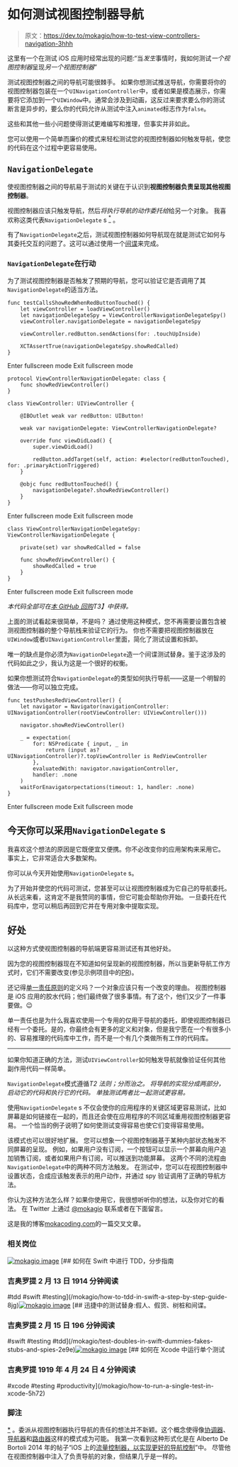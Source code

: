 # 如何测试视图控制器导航

> 原文：<https://dev.to/mokagio/how-to-test-view-controllers-navigation-3hhh>

这里有一个在测试 iOS 应用时经常出现的问题:“当*发生*事情时，我如何测试*一个视图控制器*呈现*另一个视图控制器*”

测试视图控制器之间的导航可能很棘手。
如果你想测试推送导航，你需要将你的视图控制器包装在一个`UINavigationController`中，或者如果是模态展示，你需要将它添加到一个`UIWindow`中。通常会涉及到动画，这反过来要求要么你的测试断言是异步的，要么你的代码允许从测试中注入`animated`标志作为`false`。

这些和其他一些小问题使得测试更难编写和推理，但事实并非如此。

您可以使用一个简单而廉价的模式来轻松测试您的视图控制器如何触发导航，使您的代码在这个过程中更容易使用。

## `NavigationDelegate`

使视图控制器之间的导航易于测试的关键在于认识到**视图控制器负责呈现其他视图控制器**。

视图控制器应该只触发导航，然后*将执行导航的动作委托给*给另一个对象。
我喜欢称这类代表`NavigationDelegate` s [<sup id="pattern-origin">*</sup>](#fn1) 。

有了`NavigationDelegate`之后，测试视图控制器如何导航现在就是测试它如何与其委托交互的问题了。这可以通过使用一个[间谍](https://www.mokacoding.com/blog/swift-test-doubles/#spy)来完成。

### `NavigationDelegate`在行动

为了测试视图控制器是否触发了预期的导航，您可以验证它是否调用了其`NavigationDelegate`的适当方法。

```
func testCallsShowRedWhenRedButtonTouched() {
    let viewController = loadViewController()
    let navigationDelegateSpy = ViewControllerNavigationDelegateSpy()
    viewController.navigationDelegate = navigationDelegateSpy

    viewController.redButton.sendActions(for: .touchUpInside)

    XCTAssertTrue(navigationDelegateSpy.showRedCalled)
} 
```

Enter fullscreen mode Exit fullscreen mode

```
protocol ViewControllerNavigationDelegate: class {
    func showRedViewController()
}

class ViewController: UIViewController {

    @IBOutlet weak var redButton: UIButton!

    weak var navigationDelegate: ViewControllerNavigationDelegate?

    override func viewDidLoad() {
        super.viewDidLoad()

        redButton.addTarget(self, action: #selector(redButtonTouched), for: .primaryActionTriggered)
    }

    @objc func redButtonTouched() {
        navigationDelegate?.showRedViewController()
    }
} 
```

Enter fullscreen mode Exit fullscreen mode

```
class ViewControllerNavigationDelegateSpy: ViewControllerNavigationDelegate {

    private(set) var showRedCalled = false

    func showRedViewController() {
        showRedCalled = true
    }
} 
```

Enter fullscreen mode Exit fullscreen mode

*本代码全部可在[本 GitHub 回购](https://github.com/mokagio/Navigation-Delegate-Example)T3】中获得。*

上面的测试看起来很简单，不是吗？
通过使用这种模式，您不再需要设置包含被测视图控制器的整个导航栈来验证它的行为。
你也不需要把视图控制器放在`UIWindow`或者`UINavigationController`里面，简化了测试设置和拆卸。

唯一的缺点是你必须为`NavigationDelegate`造一个间谍测试替身。鉴于这涉及的代码如此之少，我认为这是一个很好的权衡。

如果你想测试符合`NavigationDelegate`的类型如何执行导航——这是一个明智的做法——你可以独立完成。

```
func testPushesRedViewController() {
    let navigator = Navigator(navigationController: UINavigationController(rootViewController: UIViewController()))

    navigator.showRedViewController()

    _ = expectation(
        for: NSPredicate { input, _ in
            return (input as? UINavigationController)?.topViewController is RedViewController
        },
        evaluatedWith: navigator.navigationController,
        handler: .none
    )
    waitForEnavigatorpectations(timeout: 1, handler: .none)
} 
```

Enter fullscreen mode Exit fullscreen mode

## 今天你可以采用`NavigationDelegate` s

我喜欢这个想法的原因是它既便宜又便携。你不必改变你的应用架构来采用它。
事实上，它非常适合大多数架构。

你可以从今天开始使用`NavigationDelegate` s。

为了开始并使您的代码可测试，您甚至可以让视图控制器成为它自己的导航委托。从长远来看，这肯定不是我赞同的事情，但它可能会帮助你开始。
一旦委托在代码库中，您可以稍后再回到它并在专用对象中提取实现。

## 好处

以这种方式使视图控制器的导航端更容易测试还有其他好处。

因为您的视图控制器现在不知道如何呈现新的视图控制器，所以当更新导航工作方式时，它们不需要改变(参见示例项目中的[PR](https://github.com/mokagio/Navigation-Delegate-Example/pull/1))。

还记得[单一责任原则](https://en.wikipedia.org/wiki/Single_responsibility_principle)的定义吗？一个对象应该只有一个改变的理由。
视图控制器是 iOS 应用的胶水代码；他们最终做了很多事情。有了这个，他们又少了一件事要做。😉

单一责任也是为什么我喜欢使用一个专用的仅用于导航的委托，即使视图控制器已经有一个委托。是的，你最终会有更多的定义和对象，但是我宁愿在一个有很多小的、容易推理的代码库中工作，而不是一个有几个类做所有工作的代码库。

* * *

如果你知道正确的方法，测试`UIViewController`如何触发导航就像验证任何其他副作用代码一样简单。

`NavigationDelegate`模式遵循*T2 法则；分而治之。
将导航的实现分成两部分，启动它的代码和执行它的代码。
单独测试两者比一起测试更容易。*

使用`NavigationDelegate` s 不仅会使你的应用程序的关键区域更容易测试，比如屏幕是如何链接在一起的，而且还会使在应用程序的不同区域重用视图控制器更容易。
一个恰当的例子说明了如何使测试变得容易也使它们变得容易使用。

该模式也可以很好地扩展。
您可以想象一个视图控制器基于某种内部状态触发不同屏幕的呈现。
例如，如果用户没有订阅，一个按钮可以显示一个屏幕向用户追加销售订阅，或者如果用户有订阅，可以推送到功能屏幕。
这两个不同的流程由`NavigationDelegate`中的两种不同方法触发。
在测试中，您可以在视图控制器中设置状态，合成应该触发表示的用户动作，并通过 spy 验证调用了正确的导航方法。

你认为这种方法怎么样？如果你使用它，我很想听听你的想法，以及你对它的看法。
在 Twitter 上通过 [@mokagio](https://twitter.com/mokagio) 联系或者在下面留言。

这是我的博客[mokacoding.com](https://www.mokacoding.com/blog/navigation-delegate-pattern/)的一篇交叉文章。

### 相关岗位

[![mokagio image](img/2732dd67ac527aa93174267b602adff5.png)](/mokagio) [## 如何在 Swift 中进行 TDD，分步指南

### 吉奥罗提 2 月 13 日 1914 分钟阅读

#tdd #swift #testing](/mokagio/how-to-tdd-in-swift-a-step-by-step-guide-8jg)[![mokagio image](img/2732dd67ac527aa93174267b602adff5.png)](/mokagio) [## 迅捷中的测试替身:假人、假货、树桩和间谍。

### 吉奥罗提 2 月 15 日 196 分钟阅读

#swift #testing #tdd](/mokagio/test-doubles-in-swift-dummies-fakes-stubs-and-spies-2e9e)[![mokagio image](img/2732dd67ac527aa93174267b602adff5.png)](/mokagio) [## 如何在 Xcode 中运行单个测试

### 吉奥罗提 1919 年 4 月 24 日 4 分钟阅读

#xcode #testing #productivity](/mokagio/how-to-run-a-single-test-in-xcode-5h72)

### 脚注

[*](#pattern-origin) 。委派从视图控制器执行导航的责任的想法并不新颖。这个概念使得像[协调器](http://khanlou.com/2015/10/coordinators-redux/)、[导航器](https://www.swiftbysundell.com/posts/navigation-in-swift)和[路由器](https://clean-swift.com/routing-in-clean-swift/)这样的模式成为可能。
我第一次看到这种形式化是在 Alberto De Bortoli 2014 年的帖子“iOS 上的[流量控制器，以实现更好的导航控制](https://albertodebortoli.com/2014/09/03/flow-controllers-on-ios-for-a-better-navigation-control/)”中。
尽管他在视图控制器中注入了负责导航的对象，但结果几乎是一样的。